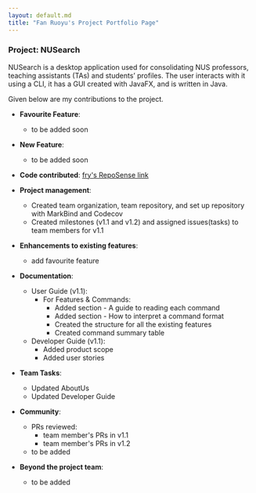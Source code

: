 ```yaml
---
layout: default.md
title: "Fan Ruoyu's Project Portfolio Page"
---
```


### Project: NUSearch

NUSearch is a desktop application used for consolidating NUS professors, teaching assistants (TAs) and students’ profiles. The user interacts with it using a CLI, it has a GUI created with JavaFX, and is written in Java.

Given below are my contributions to the project.

* **Favourite Feature**: 
  * to be added soon

* **New Feature**: 
  * to be added soon

* **Code contributed**: [fry's RepoSense link](https://nus-cs2103-ay2324s1.github.io/tp-dashboard/?search=frrrrry&breakdown=true)

* **Project management**:
    * Created team organization, team repository, and set up repository with MarkBind and Codecov
    * Created milestones (v1.1 and v1.2) and assigned issues(tasks) to team members for v1.1

* **Enhancements to existing features**:
    * add favourite feature

* **Documentation**:
    * User Guide (v1.1):
        * For Features & Commands:
          * Added section - A guide to reading each command
          * Added section - How to interpret a command format
          * Created the structure for all the existing features
          * Created command summary table
    * Developer Guide (v1.1):
        * Added product scope
        * Added user stories

* **Team Tasks**:
  * Updated AboutUs
  * Updated Developer Guide

* **Community**:
    * PRs reviewed: 
      * team member's PRs in v1.1
      * team member's PRs in v1.2
    * to be added    

* **Beyond the project team**:
    * to be added

